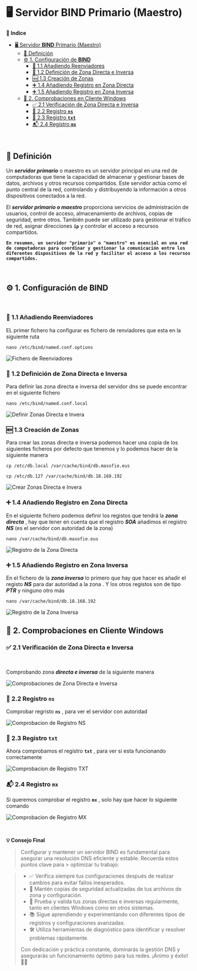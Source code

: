 # 🖥️ Servidor **BIND** Primario (Maestro)

**📑 Indice** 
- [🖥️ Servidor **BIND** Primario (Maestro)](#️-servidor-bind-primario-maestro)
  - [📝 Definición](#-definición)
  - [⚙️ 1. Configuración de **BIND**](#️-1-configuración-de-bind)
    - [🔄 1.1 Añadiendo Reenviadores](#-11-añadiendo-reenviadores)
    - [📍 1.2 Definición de Zona Directa e Inversa](#-12-definición-de-zona-directa-e-inversa)
    - [🆕 1.3 Creación de Zonas](#-13-creación-de-zonas)
    - [➕ 1.4 Añadiendo Registro en Zona Directa](#-14-añadiendo-registro-en-zona-directa)
    - [➕ 1.5 Añadiendo Registro en Zona Inversa](#-15-añadiendo-registro-en-zona-inversa)
  - [🧪 2. Comprobaciones en Cliente Windows](#-2-comprobaciones-en-cliente-windows)
    - [✅ 2.1 Verificación de Zona Directa e Inversa](#-21-verificación-de-zona-directa-e-inversa)
    - [📛 2.2 Registro **`ns`**](#-22-registro-ns)
    - [📝 2.3 Registro **`txt`**](#-23-registro-txt)
    - [📬 2.4 Registro **`mx`**](#-24-registro-mx)


<br>

## 📝 Definición 

Un ***servidor primario*** o maestro es un servidor principal en una red de computadoras que tiene la capacidad de almacenar y gestionar bases de datos, archivos y otros recursos compartidos. Este servidor actúa como el punto central de la red, controlando y distribuyendo la información a otros dispositivos conectados a la red.

El ***servidor primario o maestro*** proporciona servicios de administración de usuarios, control de acceso, almacenamiento de archivos, copias de seguridad, entre otros. También puede ser utilizado para gestionar el tráfico de red, asignar direcciones **`ip`** y controlar el acceso a recursos compartidos.

**`En resumen, un servidor "primario" o "maestro" es esencial en una red de computadoras para coordinar y gestionar la comunicación entre los diferentes dispositivos de la red y facilitar el acceso a los recursos compartidos.`**

<br>

## ⚙️ 1. Configuración de **BIND**
<br>

### 🔄 1.1 Añadiendo Reenviadores 

EL primer fichero ha configurar es fichero de renviadores que esta en la siguiente ruta 

~~~
nano /etc/bind/named.conf.options
~~~

![Fichero de Reenviadores](./img/bind9_primario/1_reenviadores.png)

### 📍 1.2 Definición de Zona Directa e Inversa

Para definir las zona directa e inversa del servidor dns se puede encontrar en el siguiente fichero 

~~~
nano /etc/bind/named.conf.local
~~~

![Definir Zonas Directa e Invera](./img/bind9_primario/2_definirzonas.png)


###  🆕 1.3 Creación de Zonas

Para crear las zonas directa e inversa podemos hacer una copia de los siguientes ficheros por defecto que tenemos y lo podemos hacer de la siguiente manera 

~~~
cp /etc/db.local /var/cache/bind/db.masofie.eus
~~~
~~~
cp /etc/db.127 /var/cache/bind/db.18.168.192
~~~

![Crear Zonas Directa e Invera](./img/bind9_primario/3_crear_zonas_directa_inversa.png)

### ➕ 1.4 Añadiendo Registro en Zona Directa

En el siguiente fichero podemos definir los registos que tendrá la ***zona directa*** , hay que tener en cuenta que el registro ***SOA*** añadimos el registro ***NS*** (es el servidor con autoridad de la zona)

~~~
nano /var/cache/bind/db.masofie.eus
~~~

![Registro de la Zona Directa](./img/bind9_primario/4_registros_de_zonas_directa.png)

### ➕ 1.5 Añadiendo Registro en Zona Inversa

En el fichero de la ***zona inversa*** lo primero que hay que hacer es añadir el registo ***NS*** para dar autoridad a la zona . Y los otros registos son de tipo ***PTR*** y ninguno otro más 

~~~
nano /var/cache/bind/db.18.168.192
~~~

![Registro de la Zona Inversa](./img/bind9_primario/5_registros_de_zonas_inversa.png)

## 🧪 2. Comprobaciones en Cliente Windows 

### ✅ 2.1 Verificación de Zona Directa e Inversa
<br>

Comprobando zona ***directa e inversa*** de la siguiente manera 

![Comprobaciones de Zona Directa e Inversa](./img/bind9_primario/6_w10_comprobaciones_directa_inversa.png)


### 📛 2.2 Registro **`ns`**

Comprobar regristo **`ns`** , para ver el servidor con autoridad 

![Comprobacion de Registro NS](./img/bind9_primario/7_w10_comprobaciones_registro_ns.png)

### 📝 2.3 Registro **`txt`**

Ahora comprobamos el registro **`txt`** , para ver si esta funcionando correctamente 

![Comprobacion de Registro TXT](./img/bind9_primario/8_w10_comprobaciones_registro_txt.png)

### 📬 2.4 Registro **`mx`**

Si queremos comprobar el registro **`mx`** ,  solo hay que hacer lo siguiente comando 

![Comprobacion de Registro MX](./img/bind9_primario/9_w10_comprobaciones_registro_mx.png)

<br>

**💡 Consejo Final**

> Configurar y mantener un servidor BIND es fundamental para asegurar una resolución DNS eficiente y estable. Recuerda estos puntos clave para > optimizar tu trabajo:

> - ✅ Verifica siempre tus configuraciones después de realizar cambios para evitar fallos inesperados.
> - 💾 Mantén copias de seguridad actualizadas de tus archivos de zona y configuración.
> - 🔄 Prueba y valida tus zonas directas e inversas regularmente, tanto en clientes Windows como en otros sistemas.
> - 📚 Sigue aprendiendo y experimentando con diferentes tipos de registros y configuraciones avanzadas.
> - 🛠️ Utiliza herramientas de diagnóstico para identificar y resolver problemas rápidamente.
>
> Con dedicación y práctica constante, dominarás la gestión DNS y asegurarás un funcionamiento óptimo para tus redes. ¡Ánimo y éxito! 🚀🌐